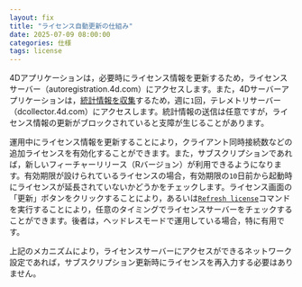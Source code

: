 ```yaml
---
layout: fix
title: "ライセンス自動更新の仕組み"
date: 2025-07-09 08:00:00
categories: 仕様
tags: license 
---
```


4Dアプリケーションは，必要時にライセンス情報を更新するため，ライセンスサーバー（autoregistration.4d.com）にアクセスします。また，4Dサーバーアプリケーションは，[統計情報を収集](https://developer.4d.com/docs/ja/Admin/data-collect)するため，週に`1`回，テレメトリサーバー（dcollector.4d.com）にアクセスします。統計情報の送信は任意ですが，ライセンス情報の更新がブロックされていると支障が生じることがあります。

運用中にライセンス情報を更新することにより，クライアント同時接続数などの追加ライセンスを有効化することができます。また，サブスクリプションであれば，新しいフィーチャーリリース（Rバージョン）が利用できるようになります。有効期限が設けられているライセンスの場合，有効期限の`10`日前から起動時にライセンスが延長されていないかどうかをチェックします。ライセンス画面の「更新」ボタンをクリックすることにより，あるいは[`Refresh license`](https://developer.4d.com/docs/ja/commands/refresh-license)コマンドを実行することにより，任意のタイミングでライセンスサーバーをチェックすることができます。後者は，ヘッドレスモードで運用している場合，特に有用です。

上記のメカニズムにより，ライセンスサーバーにアクセスができるネットワーク設定であれば，サブスクリプション更新時にライセンスを再入力する必要はありません。